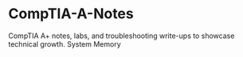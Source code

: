 # CompTIA-A-Notes
CompTIA A+ notes, labs, and troubleshooting write-ups to showcase technical growth.
System Memory
